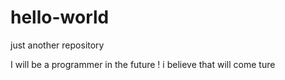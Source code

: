 # hello-world
just another repository

I will be a  programmer in the future ! i believe that will come ture 
